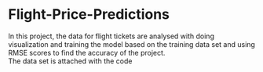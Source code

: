 # Flight-Price-Predictions</br >
In this project, the data for flight tickets are analysed with doing visualization and training the model based on the training data set and using RMSE scores to find the accuracy of the project.</br >
The data set is attached with the code</br >

